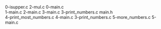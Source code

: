 0-isupper.c
2-mul.c
0-main.c  
1-main.c 
2-main.c 
3-main.c
3-print_numbers.c
main.h  
4-print_most_numbers.c 
4-main.c
3-print_numbers.c
5-more_numbers.c
5-main.c  
